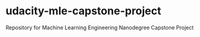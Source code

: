 # udacity-mle-capstone-project
Repository for Machine Learning Engineering Nanodegree Capstone Project
